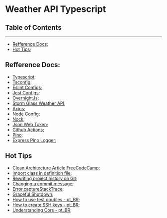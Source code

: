 # Weather API Typescript

## Table of Contents
---
- [Refference Docs](#refferencedocs);
- [Hot Tips](#hottips);

## Refference Docs:
- [Typescript]();
- [Tsconfig](https://www.typescriptlang.org/docs/handbook/tsconfig-json.html);
- [Eslint Configs](https://eslint.org/docs/user-guide/configuring/);
- [Jest Configs](https://jestjs.io/docs/configuration);
- [OvernightJs](https://github.com/seanpmaxwell/overnight);
- [Storm Glass Weather API](https://docs.stormglass.io/#/);
- [Axios](https://axios-http.com/docs/intro);
- [Node Config](https://github.com/lorenwest/node-config);
- [Nock](https://github.com/nock/nock);
- [Json Web Token](https://jwt.io/introduction);
- [Github Actions](https://docs.github.com/en/actions);
- [Pino](https://github.com/pinojs/pino);
- [Express Pino Logger](https://github.com/pinojs/express-pino-logger);

## Hot Tips
- [Clean Architecture Article FreeCodeCamp](https://www.freecodecamp.org/news/a-quick-introduction-to-clean-architecture-990c014448d2/);
- [Import class in definition file](https://stackoverflow.com/questions/39040108/import-class-in-definition-file-d-ts/51114250#51114250);
- [Rewriting project history on Git](https://www.atlassian.com/git/tutorials/rewriting-history);
- [Changing a commit message](https://docs.github.com/en/github/committing-changes-to-your-project/creating-and-editing-commits/changing-a-commit-message);
- [Error.captureStackTrace](https://nodejs.org/api/errors.html#errors_error_capturestacktrace_targetobject_constructoropt);
- [Graceful Shutdown](https://hackernoon.com/graceful-shutdown-in-nodejs-2f8f59d1c357);
- [How to use test doubles - pt_BR](https://leanpub.com/construindo-apis-testaveis-com-nodejs/read#leanpub-auto-test-doubles);
- [How to create SSH keys - pt_BR](https://tecdicas.com/como-criar-e-utilizar-chaves-ssh-no-windows-e-linux/);
- [Understanding Cors - pt_BR](https://medium.com/@alexandremjacques/entendendo-o-cors-parte-8331d0a777e1);
